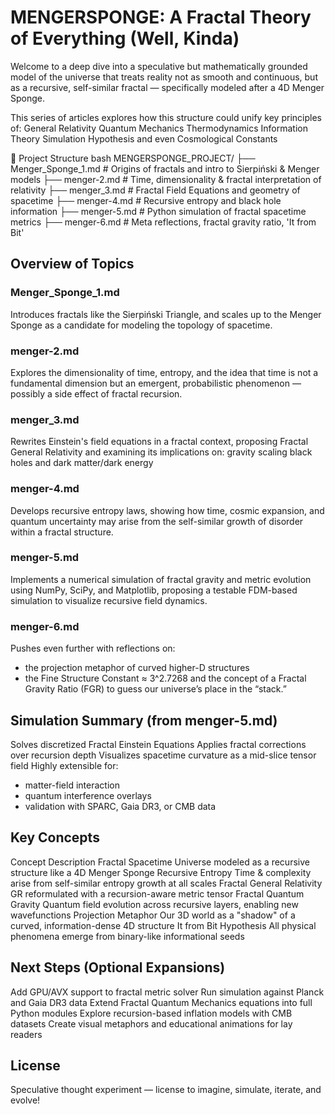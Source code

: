 # MENGERSPONGE: A Fractal Theory of Everything (Well, Kinda)
Welcome to a deep dive into a speculative but mathematically grounded model of the universe that treats reality not as smooth and continuous, but as a recursive, self-similar fractal — specifically modeled after a 4D Menger Sponge.

This series of articles explores how this structure could unify key principles of:
General Relativity
Quantum Mechanics
Thermodynamics
Information Theory
Simulation Hypothesis
and even Cosmological Constants

📂 Project Structure
bash
MENGERSPONGE_PROJECT/
├── Menger_Sponge_1.md      # Origins of fractals and intro to Sierpiński & Menger models
├── menger-2.md             # Time, dimensionality & fractal interpretation of relativity
├── menger_3.md             # Fractal Field Equations and geometry of spacetime
├── menger-4.md             # Recursive entropy and black hole information
├── menger-5.md             # Python simulation of fractal spacetime metrics
├── menger-6.md             # Meta reflections, fractal gravity ratio, 'It from Bit'

## Overview of Topics
### Menger_Sponge_1.md
Introduces fractals like the Sierpiński Triangle, and scales up to the Menger Sponge as a candidate for modeling the topology of spacetime.

### menger-2.md
Explores the dimensionality of time, entropy, and the idea that time is not a fundamental dimension but an emergent, probabilistic phenomenon — possibly a side effect of fractal recursion.

### menger_3.md
Rewrites Einstein's field equations in a fractal context, proposing Fractal General Relativity and examining its implications on:
gravity scaling
black holes
and dark matter/dark energy

### menger-4.md
Develops recursive entropy laws, showing how time, cosmic expansion, and quantum uncertainty may arise from the self-similar growth of disorder within a fractal structure.

### menger-5.md
Implements a numerical simulation of fractal gravity and metric evolution using NumPy, SciPy, and Matplotlib, proposing a testable FDM-based simulation to visualize recursive field dynamics.

### menger-6.md
Pushes even further with reflections on:
- the projection metaphor of curved higher-D structures
- the Fine Structure Constant ≈ 3^2.7268
and the concept of a Fractal Gravity Ratio (FGR) to guess our universe’s place in the “stack.”

## Simulation Summary (from menger-5.md)
Solves discretized Fractal Einstein Equations
Applies fractal corrections over recursion depth
Visualizes spacetime curvature as a mid-slice tensor field
Highly extensible for:
- matter-field interaction
- quantum interference overlays
- validation with SPARC, Gaia DR3, or CMB data

## Key Concepts
Concept	Description
Fractal Spacetime	Universe modeled as a recursive structure like a 4D Menger Sponge
Recursive Entropy	Time & complexity arise from self-similar entropy growth at all scales
Fractal General Relativity	GR reformulated with a recursion-aware metric tensor
Fractal Quantum Gravity	Quantum field evolution across recursive layers, enabling new wavefunctions
Projection Metaphor	Our 3D world as a "shadow" of a curved, information-dense 4D structure
It from Bit Hypothesis	All physical phenomena emerge from binary-like informational seeds

## Next Steps (Optional Expansions)
 Add GPU/AVX support to fractal metric solver
 Run simulation against Planck and Gaia DR3 data
 Extend Fractal Quantum Mechanics equations into full Python modules
 Explore recursion-based inflation models with CMB datasets
 Create visual metaphors and educational animations for lay readers

## License
Speculative thought experiment — license to imagine, simulate, iterate, and evolve!